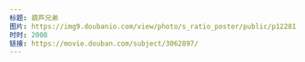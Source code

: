 ```yaml
---
标题: 葫芦兄弟
图片: https://img9.doubanio.com/view/photo/s_ratio_poster/public/p1228139585.jpg
时时: 2008
链接: https://movie.douban.com/subject/3062897/
---
```

